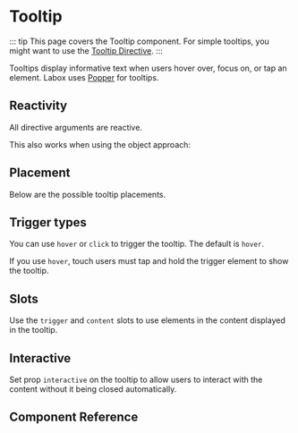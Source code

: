 # Tooltip <Tag text="<LTooltip>" />

::: tip
This page covers the Tooltip component. For simple tooltips, you might want to use the [Tooltip Directive](/labox/directives/tooltip).
:::

Tooltips display informative text when users hover over, focus on, or tap an element. Labox uses [Popper](https://npmjs.org/package/@popperjs/core) for tooltips.

<Snippet :code="example" />

## Reactivity

All directive arguments are reactive.

<Snippet :code="reactive" />

This also works when using the object approach:

<Snippet :code="reactive2" />

## Placement

Below are the possible tooltip placements.

<Snippet :code="placements" />

## Trigger types

You can use `hover` or `click` to trigger the tooltip. The default is `hover`.

If you use `hover`, touch users must tap and hold the trigger element to show the tooltip.

<Snippet :code="triggers" />

## Slots

Use the `trigger` and `content` slots to use elements in the content displayed in the tooltip.

<Snippet :code="template" />

## Interactive

Set prop `interactive` on the tooltip to allow users to interact with the content without it being closed automatically.

<Snippet :code="interactive" />

## Component Reference

<ComponentMeta src="tooltip" />

<script lang="ts" setup>
const example = `
<LButton v-tooltip="'Hey there!'">Hover me!</LButton>
`

const reactive = `
<template>
  <LButton v-tooltip="n">Hover me!</LButton>
</template>

<script>
export default {
  data() {
    return {
      n: 1
    }
  },
  mounted() {
    setInterval(() => {
      this.n++;
    }, 500)
  }
}
<\/script>
`

const reactive2 = `
<template>
  <LButton v-tooltip="{ text: variant, variant }">Hover me!</LButton>
</template>

<script>
export default {
  data() {
    return {
      variant: 'primary',
    }
  },
  mounted() {
    setInterval(() => {
      this.variant = this.variant === 'primary' ? 'error' : 'primary';
    }, 500)
  }
}
<\/script>
`

const placements = `
<template>
  <div style="display: grid; max-width: 300px; gap: 4px">
    <LButton v-tooltip="{ text: 'top-start', placement: 'top-start' }" style="grid-area: 1 / 1 / 2 / 2;">top-start</LButton>
    <LButton v-tooltip="{ text: 'top', placement: 'top' }" style="grid-area: 1 / 2 / 2 / 3;">top</LButton>
    <LButton v-tooltip="{ text: 'top-end', placement: 'top-end' }" style="grid-area: 1 / 3 / 2 / 4;">top-end</LButton>
    <LButton v-tooltip="{ text: 'left-start', placement: 'left-start' }" style="grid-area: 2 / 1 / 3 / 2;">left-start</LButton>
    <LButton v-tooltip="{ text: 'left', placement: 'left' }" style="grid-area: 3 / 1 / 4 / 2;">left</LButton>
    <LButton v-tooltip="{ text: 'left-end', placement: 'left-end' }" style="grid-area: 4 / 1 / 5 / 2;">left-end</LButton>
    <LButton v-tooltip="{ text: 'right-start', placement: 'right-start' }" style="grid-area: 2 / 3 / 3 / 4;">right-start</LButton>
    <LButton v-tooltip="{ text: 'right', placement: 'right' }" style="grid-area: 3 / 3 / 4 / 4;">right</LButton>
    <LButton v-tooltip="{ text: 'right-end', placement: 'right-end' }" style="grid-area: 4 / 3 / 5 / 4;">right-end</LButton>
    <LButton v-tooltip="{ text: 'bottom-start', placement: 'bottom-start' }" style="grid-area: 5 / 1 / 6 / 2;">bottom-start</LButton>
    <LButton v-tooltip="{ text: 'bottom', placement: 'bottom' }" style="grid-area: 5 / 2 / 6 / 3;">bottom</LButton>
    <LButton v-tooltip="{ text: 'bottom-end', placement: 'bottom-end' }" style="grid-area: 5 / 3 / 6 / 4;">bottom-end</LButton>
  </div>
</template>
`

const triggers = `
<div class="button-display">
  <LButton v-tooltip="{ text: 'Hover!', trigger: 'hover' }">Hover</LButton>
  <LButton v-tooltip="{ text: 'Click!', trigger: 'click' }">Click</LButton>
</div>
`

const template = `
<LTooltip>
  <template #trigger="{id}">
    <LButton :id="id">Hover me!</LButton>
  </template>
  <template #content>
    <p style="margin: 0"><b>bold</b> <a href="#">link</a> 🦙</p>
  </template>
</LTooltip>
`

const interactive = `
<LTooltip interactive>
  <template #trigger="{id}">
    <LButton :id="id">Hover me!</LButton>
  </template>
  <template #content>
    <p style="margin: 0">You can now click this <a href="#">link</a>.</p>
  </template>
</LTooltip>
`
</script>
